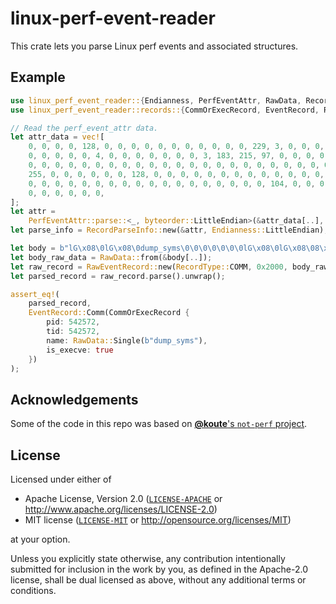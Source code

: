 # linux-perf-event-reader

This crate lets you parse Linux perf events and associated structures.

## Example

```rust
use linux_perf_event_reader::{Endianness, PerfEventAttr, RawData, RecordType};
use linux_perf_event_reader::records::{CommOrExecRecord, EventRecord, RawEventRecord, RecordParseInfo};

// Read the perf_event_attr data.
let attr_data = vec![
    0, 0, 0, 0, 128, 0, 0, 0, 0, 0, 0, 0, 0, 0, 0, 0, 229, 3, 0, 0, 0, 0, 0, 0, 47, 177, 0,
    0, 0, 0, 0, 0, 4, 0, 0, 0, 0, 0, 0, 0, 3, 183, 215, 97, 0, 0, 0, 0, 0, 0, 0, 0, 0, 0,
    0, 0, 0, 0, 0, 0, 0, 0, 0, 0, 0, 0, 0, 0, 0, 0, 0, 0, 0, 0, 0, 0, 0, 0, 0, 0, 255, 15,
    255, 0, 0, 0, 0, 0, 0, 128, 0, 0, 0, 0, 0, 0, 0, 0, 0, 0, 0, 0, 0, 0, 0, 0, 0, 0, 0, 0,
    0, 0, 0, 0, 0, 0, 0, 0, 0, 0, 0, 0, 0, 0, 0, 0, 0, 0, 104, 0, 0, 0, 0, 0, 0, 0, 128, 0,
    0, 0, 0, 0, 0, 0,
];
let attr =
    PerfEventAttr::parse::<_, byteorder::LittleEndian>(&attr_data[..], None).unwrap();
let parse_info = RecordParseInfo::new(&attr, Endianness::LittleEndian);

let body = b"lG\x08\0lG\x08\0dump_syms\0\0\0\0\0\0\0lG\x08\0lG\x08\08\x1b\xf8\x18hX\x04\0";
let body_raw_data = RawData::from(&body[..]);
let raw_record = RawEventRecord::new(RecordType::COMM, 0x2000, body_raw_data, parse_info);
let parsed_record = raw_record.parse().unwrap();

assert_eq!(
    parsed_record,
    EventRecord::Comm(CommOrExecRecord {
        pid: 542572,
        tid: 542572,
        name: RawData::Single(b"dump_syms"),
        is_execve: true
    })
);
```

## Acknowledgements

Some of the code in this repo was based on [**@koute**'s `not-perf` project](https://github.com/koute/not-perf/tree/20e4ddc2bf8895d96664ab839a64c36f416023c8/perf_event_open/src).

## License

Licensed under either of

  * Apache License, Version 2.0 ([`LICENSE-APACHE`](./LICENSE-APACHE) or http://www.apache.org/licenses/LICENSE-2.0)
  * MIT license ([`LICENSE-MIT`](./LICENSE-MIT) or http://opensource.org/licenses/MIT)

at your option.

Unless you explicitly state otherwise, any contribution intentionally submitted
for inclusion in the work by you, as defined in the Apache-2.0 license, shall be
dual licensed as above, without any additional terms or conditions.
